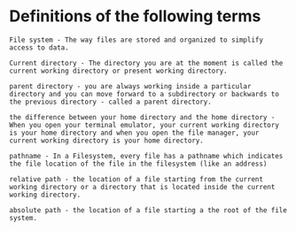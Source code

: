 # Definitions of the following terms

    File system - The way files are stored and organized to simplify access to data.

    Current directory - The directory you are at the moment is called the current working directory or present working directory.

    parent directory - you are always working inside a particular directory and you can move forward to a subdirectory or backwards to the previous directory - called a parent directory.

    the difference between your home directory and the home directory - When you open your terminal emulator, your current working directory is your home directory and when you open the file manager, your current working directory is your home directory.

    pathname - In a Filesystem, every file has a pathname which indicates the file location of the file in the filesystem (like an address)

    relative path - the location of a file starting from the current working directory or a directory that is located inside the current working directory.

    absolute path - the location of a file starting a the root of the file system.
